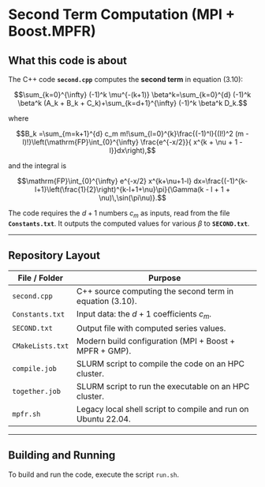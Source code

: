 # Second Term Computation (MPI + Boost.MPFR)

## What this code is about

The C++ code **`second.cpp`** computes the **second term** in equation (3.10):

$$\sum_{k=0}^{\infty} (-1)^k \mu^{-(k+1)} \beta^k=\sum_{k=0}^{d} (-1)^k \beta^k (A_k + B_k + C_k)+\sum_{k=d+1}^{\infty} (-1)^k \beta^k D_k.$$

where

$$B_k =\sum_{m=k+1}^{d} c_m m!\sum_{l=0}^{k}\frac{(-1)^l}{(l!)^2 (m - l)!}\left(\mathrm{FP}\int_{0}^{\infty} \frac{e^{-x/2}}{ x^{k + \nu + 1 - l}}dx\right),$$

and the integral is

$$\mathrm{FP}\int_{0}^{\infty} e^{-x/2} x^{k+\nu+1-l} dx=\frac{(-1)^{k-l+1}\left(\frac{1}{2}\right)^{k-l+1+\nu}\pi}{\Gamma(k - l + 1 + \nu)\,\sin(\pi\nu)}.$$

The code requires the $d + 1$ numbers $c_m$ as inputs,  read from the file **`Constants.txt`**.  It outputs the computed values for various $\beta$ to **`SECOND.txt`**.

---

## Repository Layout

| File / Folder     | Purpose                                                                 |
|-------------------|-------------------------------------------------------------------------|
| `second.cpp`      | C++ source computing the second term in equation (3.10).                |
| `Constants.txt`   | Input data: the $d + 1$ coefficients $c_m$.                              |
| `SECOND.txt`      | Output file with computed series values.                                 |
| `CMakeLists.txt`  | Modern build configuration (MPI + Boost + MPFR + GMP).                  |
| `compile.job`     | SLURM script to compile the code on an HPC cluster.                     |
| `together.job`    | SLURM script to run the executable on an HPC cluster.                   |
| `mpfr.sh`         | Legacy local shell script to compile and run on Ubuntu 22.04.           |

---

## Building and Running

To build and run the code, execute the script `run.sh`. 
